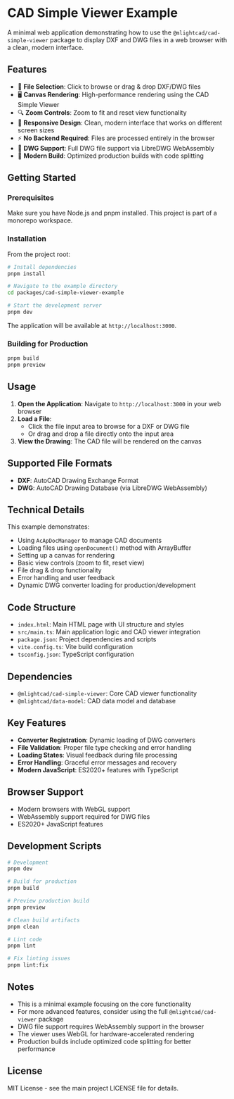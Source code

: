 # CAD Simple Viewer Example

A minimal web application demonstrating how to use the `@mlightcad/cad-simple-viewer` package to display DXF and DWG files in a web browser with a clean, modern interface.

## Features

- 📁 **File Selection**: Click to browse or drag & drop DXF/DWG files
- 🖥️ **Canvas Rendering**: High-performance rendering using the CAD Simple Viewer
- 🔍 **Zoom Controls**: Zoom to fit and reset view functionality
- 📱 **Responsive Design**: Clean, modern interface that works on different screen sizes
- ⚡ **No Backend Required**: Files are processed entirely in the browser
- 🎯 **DWG Support**: Full DWG file support via LibreDWG WebAssembly
- 🚀 **Modern Build**: Optimized production builds with code splitting

## Getting Started

### Prerequisites

Make sure you have Node.js and pnpm installed. This project is part of a monorepo workspace.

### Installation

From the project root:

```bash
# Install dependencies
pnpm install

# Navigate to the example directory
cd packages/cad-simple-viewer-example

# Start the development server
pnpm dev
```

The application will be available at `http://localhost:3000`.

### Building for Production

```bash
pnpm build
pnpm preview
```

## Usage

1. **Open the Application**: Navigate to `http://localhost:3000` in your web browser
2. **Load a File**: 
   - Click the file input area to browse for a DXF or DWG file
   - Or drag and drop a file directly onto the input area
3. **View the Drawing**: The CAD file will be rendered on the canvas

## Supported File Formats

- **DXF**: AutoCAD Drawing Exchange Format
- **DWG**: AutoCAD Drawing Database (via LibreDWG WebAssembly)

## Technical Details

This example demonstrates:

- Using `AcApDocManager` to manage CAD documents
- Loading files using `openDocument()` method with ArrayBuffer
- Setting up a canvas for rendering
- Basic view controls (zoom to fit, reset view)
- File drag & drop functionality
- Error handling and user feedback
- Dynamic DWG converter loading for production/development

## Code Structure

- `index.html`: Main HTML page with UI structure and styles
- `src/main.ts`: Main application logic and CAD viewer integration
- `package.json`: Project dependencies and scripts
- `vite.config.ts`: Vite build configuration
- `tsconfig.json`: TypeScript configuration

## Dependencies

- `@mlightcad/cad-simple-viewer`: Core CAD viewer functionality
- `@mlightcad/data-model`: CAD data model and database

## Key Features

- **Converter Registration**: Dynamic loading of DWG converters
- **File Validation**: Proper file type checking and error handling
- **Loading States**: Visual feedback during file processing
- **Error Handling**: Graceful error messages and recovery
- **Modern JavaScript**: ES2020+ features with TypeScript

## Browser Support

- Modern browsers with WebGL support
- WebAssembly support required for DWG files
- ES2020+ JavaScript features

## Development Scripts

```bash
# Development
pnpm dev

# Build for production
pnpm build

# Preview production build
pnpm preview

# Clean build artifacts
pnpm clean

# Lint code
pnpm lint

# Fix linting issues
pnpm lint:fix
```

## Notes

- This is a minimal example focusing on the core functionality
- For more advanced features, consider using the full `@mlightcad/cad-viewer` package
- DWG file support requires WebAssembly support in the browser
- The viewer uses WebGL for hardware-accelerated rendering
- Production builds include optimized code splitting for better performance

## License

MIT License - see the main project LICENSE file for details.